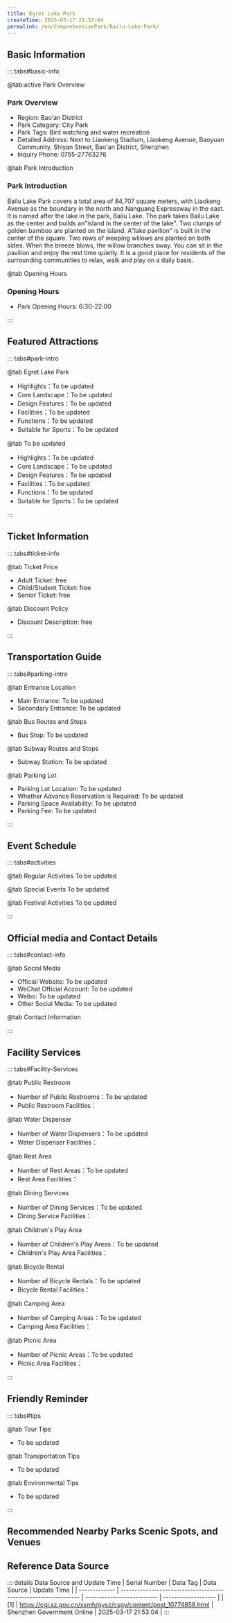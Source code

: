 ```yaml
---
title: Egret Lake Park
createTime: 2025-03-17 21:53:04
permalink: /en/ComprehensivePark/Bailu-Lake-Park/
---
```



<script setup>
import ImageSwiper from '/.vuepress/theme/components/ImageSwiper.vue'
// 轮播图数据
const swiperItems = [
    {
                link: 'https://cgj.sz.gov.cn/img/4/4005/4005785/10774858.jpg',
                title: 'Egret Lake Park',
                description: '',
                author: 'Shenzhen Government Online',
                date: '2025/03/17'
                },
  {
                link: 'https://cgj.sz.gov.cn/img/4/4005/4005785/10774858.jpg',
                title: 'Egret Lake Park',
                description: '',
                author: 'Shenzhen Government Online',
                date: '2025/03/17'
                }
]
// 配置项
const swiperConfig = {
  height: 500,
  showInfo: true
}
</script>
<!-- 轮播图组件 -->
<ImageSwiper :items="swiperItems" :config="swiperConfig" />



## Basic Information

::: tabs#basic-info

@tab:active Park Overview
### Park Overview
- Region: Bao'an District
- Park Category: City Park
- Park Tags: Bird watching and water recreation
- Detailed Address: Next to Liaokeng Stadium, Liaokeng Avenue, Baoyuan Community, Shiyan Street, Bao'an District, Shenzhen
- Inquiry Phone: 0755-27763276

@tab Park Introduction
### Park Introduction
 Bailu Lake Park covers a total area of 84,707 square meters, with Liaokeng Avenue as the boundary in the north and Nanguang Expressway in the east. It is named after the lake in the park, Bailu Lake. The park takes Bailu Lake as the center and builds an"island in the center of the lake". Two clumps of golden bamboo are planted on the island. A"lake pavilion" is built in the center of the square. Two rows of weeping willows are planted on both sides. When the breeze blows, the willow branches sway. You can sit in the pavilion and enjoy the rest time quietly. It is a good place for residents of the surrounding communities to relax, walk and play on a daily basis.

@tab Opening Hours
### Opening Hours
- Park Opening Hours: 6:30-22:00

:::

## Featured Attractions

::: tabs#park-intro

@tab Egret Lake Park
<ImageCard
image="https://cgj.sz.gov.cn/images/index20230710_1.png"
    title="Egret Lake Park"
    description=""
    date=""
    author="Shenzhen Government Online"
/>


- Highlights：To be updated
- Core Landscape：To be updated
- Design Features：To be updated
- Facilities：To be updated
- Functions：To be updated
- Suitable for Sports：To be updated

@tab To be updated
<ImageCard
image="https://cgj.sz.gov.cn/images/index20230710_1.png"
    title="Egret Lake Park"
    description=""
    date=""
    author="Shenzhen Government Online"
/>


- Highlights：To be updated
- Core Landscape：To be updated
- Design Features：To be updated
- Facilities：To be updated
- Functions：To be updated
- Suitable for Sports：To be updated

:::

## Ticket Information

::: tabs#ticket-info

@tab Ticket Price
- Adult Ticket: free
- Child/Student Ticket: free
- Senior Ticket: free

@tab Discount Policy
- Discount Description: free

:::

## Transportation Guide

::: tabs#parking-intro

@tab Entrance Location
- Main Entrance: To be updated
- Secondary Entrance: To be updated

@tab Bus Routes and Stops
- Bus Stop: To be updated

@tab Subway Routes and Stops
- Subway Station: To be updated

@tab Parking Lot
- Parking Lot Location: To be updated
- Whether Advance Reservation is Required: To be updated
- Parking Space Availability: To be updated
- Parking Fee: To be updated

:::

## Event Schedule

::: tabs#activities

@tab Regular Activities
To be updated

@tab Special Events
To be updated

@tab Festival Activities
To be updated

:::

## Official media and Contact Details

::: tabs#contact-info

@tab Social Media
- Official Website: To be updated
- WeChat Official Account: To be updated
- Weibo: To be updated
- Other Social Media: To be updated

@tab Contact Information

:::

## Facility Services

::: tabs#Facility-Services

@tab Public Restroom
- Number of Public Restrooms：To be updated
- Public Restroom Facilities：

@tab Water Dispenser
- Number of Water Dispensers：To be updated
- Water Dispenser Facilities：

@tab Rest Area
- Number of Rest Areas：To be updated
- Rest Area Facilities：

@tab Dining Services
- Number of Dining Services：To be updated
- Dining Service Facilities：

@tab Children's Play Area
- Number of Children's Play Areas：To be updated
- Children's Play Area Facilities：

@tab Bicycle Rental
- Number of Bicycle Rentals：To be updated
- Bicycle Rental Facilities：

@tab Camping Area
- Number of Camping Areas：To be updated
- Camping Area Facilities：

@tab Picnic Area
- Number of Picnic Areas：To be updated
- Picnic Area Facilities：

:::

## Friendly Reminder

::: tabs#tips

@tab Tour Tips
- To be updated

@tab Transportation Tips
- To be updated

@tab Environmental Tips
- To be updated

:::

## Recommended Nearby Parks Scenic Spots, and Venues

<CardGrid>
  <ImageCard
        image="https://cgj.sz.gov.cn/img/4/4005/4005798/10774861.jpg"
        title="Pinghu Ecological Park"
        description="Pinghu Ecological Park is located in Shangmugu Community, Pinghu Subdistrict, south of Fu'an West Road, west of Pingji Avenue, and north of Jihe Expressway. It "
        href="/en/ComprehensivePark/Pinghu-Ecological-Park/"
        author="Shenzhen Government Online"
        date="2025/01/02"
      />
      <ImageCard
        image="https://cgj.sz.gov.cn/img/4/4005/4005798/10774861.jpg"
        title="Pinghu Ecological Park"
        description="Pinghu Ecological Park is located in Shangmugu Community, Pinghu Subdistrict, south of Fu'an West Road, west of Pingji Avenue, and north of Jihe Expressway. It "
        href="/en/ComprehensivePark/Pinghu-Ecological-Park/"
        author="Shenzhen Government Online"
        date="2025/01/02"
      />
    </CardGrid>


## Reference Data Source

::: details Data Source and Update Time
| Serial Number | Data Tag                                                        | Data Source                | Update Time         |
| ------------- | --------------------------------------------------------------- | -------------------------- | ------------------- |
| [1]           | https://cgj.sz.gov.cn/xsmh/gysz/csgy/content/post_10774858.html | Shenzhen Government Online | 2025-03-17 21:53:04 |
:::

